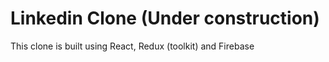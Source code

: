 # Linkedin Clone (Under construction)

This clone is built using React, Redux (toolkit) and Firebase
